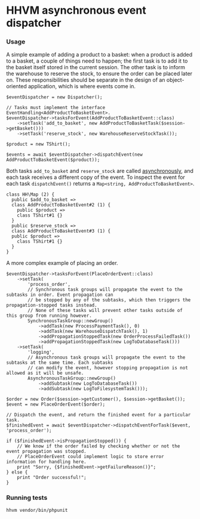 # HHVM asynchronous event dispatcher

### Usage
A simple example of adding a product to a basket: when a product is added to a basket, a couple of things need
to happen; the first task is to add it to the basket itself stored in the current session. The other task is to
inform the warehouse to reserve the stock, to ensure the order can be placed later on. These responsibilities
should be separate in the design of an object-oriented application, which is where events come in.
```hack
$eventDispatcher = new Dispatcher();

// Tasks must implement the interface EventHandling<AddProductToBasketEvent>.
$eventDispatcher->tasksForEvent(AddProductToBasketEvent::class)
    ->setTask('add_to_basket', new AddProductToBasketTask($session->getBasket()))
    ->setTask('reserve_stock', new WarehouseReserveStockTask());

$product = new TShirt();

$events = await $eventDispatcher->dispatchEvent(new AddProductToBasketEvent($product));
```
Both tasks `add_to_basket` and `reserve_stock` are called
[asynchronously](https://docs.hhvm.com/hack/async/introduction), and each task receives a different copy of
the event. To inspect the event for each task `dispatchEvent()` returns a
`Map<string, AddProductToBasketEvent>`.
```
class HH\Map (2) {
  public $add_to_basket =>
  class AddProductToBasketEvent#2 (1) {
    public $product =>
    class TShirt#1 {}
  }
  public $reserve_stock =>
  class AddProductToBasketEvent#3 (1) {
  public $product =>
    class TShirt#1 {}
  }
}
```

A more complex example of placing an order.

```hack
$eventDispatcher->tasksForEvent(PlaceOrderEvent::class)
    ->setTask(
        'process_order',
        // Synchronous task groups will propagate the event to the subtasks in order. Event propagation can
        // be stopped by any of the subtasks, which then triggers the propagation-stopped tasks instead.
        // None of these tasks will prevent other tasks outside of this group from running however.
        SynchronousTaskGroup::newGroup()
            ->addTask(new ProcessPaymentTask(), 0)
            ->addTask(new WarehouseDispatchTask(), 1)
            ->addPropagationStoppedTask(new OrderProcessFailedTask())
            ->addPropagationStoppedTask(new LogToDatabaseTask()))
    ->setTask(
        'logging',
        // Asynchronous task groups will propagate the event to the subtasks at the same time. Each subtasks
        // can modify the event, however stopping propagation is not allowed as it will be unsafe.
        AsynchronousTaskGroup::newGroup()
            ->addSubtask(new LogToDatabaseTask())
            ->addSubtask(new LogToFilesystemTask()));

$order = new Order($session->getCustomer(), $session->getBasket());
$event = new PlaceOrderEvent($order);

// Dispatch the event, and return the finished event for a particular task.
$finishedEvent = await $eventDispatcher->dispatchEventForTask($event, 'process_order');

if ($finishedEvent->isPropagationStopped()) {
    // We know if the order failed by checking whether or not the event propagation was stopped.
    // PlaceOrderEvent could implement logic to store error information for handling here.
    print "Sorry, {$finishedEvent->getFailureReason()}";
} else {
    print "Order successful!";
}
```

### Running tests
```hack
hhvm vendor/bin/phpunit
```
